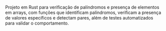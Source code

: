 Projeto em Rust para verificação de palíndromos e presença de elementos em arrays, com funções que identificam palíndromos, verificam a presença de valores específicos e detectam pares, além de testes automatizados para validar o comportamento.
